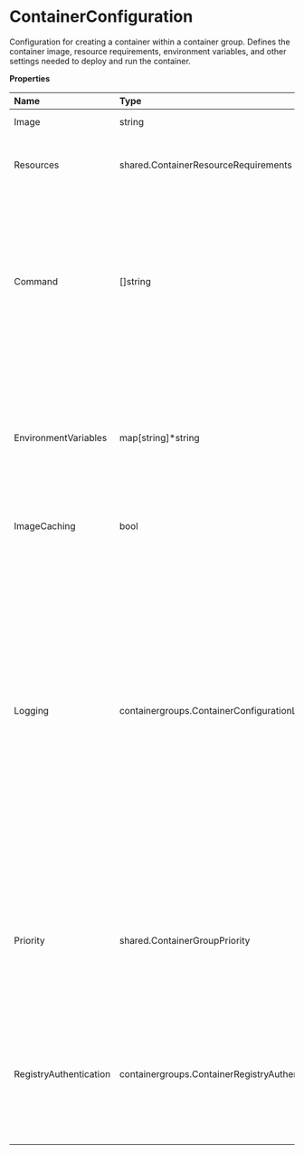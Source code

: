 # ContainerConfiguration

Configuration for creating a container within a container group. Defines the container image, resource requirements, environment variables, and other settings needed to deploy and run the container.

**Properties**

| Name                   | Type                                            | Required | Description                                                                                                                                                                                                                                                                                                                                                           |
| :--------------------- | :---------------------------------------------- | :------- | :-------------------------------------------------------------------------------------------------------------------------------------------------------------------------------------------------------------------------------------------------------------------------------------------------------------------------------------------------------------------- |
| Image                  | string                                          | ✅       | The container image.                                                                                                                                                                                                                                                                                                                                                  |
| Resources              | shared.ContainerResourceRequirements            | ✅       | Specifies the resource requirements for a container.                                                                                                                                                                                                                                                                                                                  |
| Command                | []string                                        | ❌       | Pass a command (and optional arguments) to override the ENTRYPOINT and CMD of a container image. Each element in the array represents a command segment or argument.                                                                                                                                                                                                  |
| EnvironmentVariables   | map[string]\*string                             | ❌       | Key-value pairs of environment variables to set within the container. These variables will be available to processes running inside the container.                                                                                                                                                                                                                    |
| ImageCaching           | bool                                            | ❌       | The container image caching.                                                                                                                                                                                                                                                                                                                                          |
| Logging                | containergroups.ContainerConfigurationLogging   | ❌       | Configuration options for directing container logs to a logging provider. This schema enables you to specify a single logging destination for container output, supporting monitoring, debugging, and analytics use cases. Each provider has its own configuration parameters defined in the referenced schemas. Only one logging provider can be selected at a time. |
| Priority               | shared.ContainerGroupPriority                   | ❌       | Specifies the priority level for container group execution, which determines resource allocation and scheduling precedence.                                                                                                                                                                                                                                           |
| RegistryAuthentication | containergroups.ContainerRegistryAuthentication | ❌       | Authentication configuration for various container registry types, including AWS ECR, Docker Hub, GCP GAR, GCP GCR, and basic authentication.                                                                                                                                                                                                                         |
